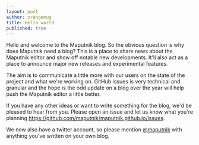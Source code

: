 ```yaml
---
layout: post
author: orangemug
title: Hello world
published: true
---
```

Hello and welcome to the Maputnik blog. So the obvious question is why does Maputnik need a blog? This is a place to share news about the Maputnik editor and show off notable new developments. It'll also act as a place to announce major new releases and experimental features.

The aim is to communicate a little more with our users on the state of the project and what we're working on. GitHub issues is very technical and granular and the hope is the odd update on a blog over the year will help push the Maputnik editor a little better.

If you have any other ideas or want to write something for the blog, we'd be pleased to hear from you. Please open an issue and let us know what you're planning <https://github.com/maputnik/maputnik.github.io/issues>.

We now also have a twitter account, so please mention [@maputnik](https://twitter.com/maputnik) with anything you've written on your own blog. 

